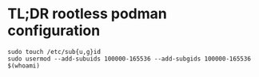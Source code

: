 # TL;DR rootless podman configuration

```
sudo touch /etc/sub{u,g}id
sudo usermod --add-subuids 100000-165536 --add-subgids 100000-165536 $(whoami)
```
